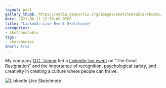 ```yaml
---
layout: post
gallery_thumb: https://media.bennorris.org/images/sketchnotable/thumbs/linkedin-live-aug-2021-sketchnote.jpeg
date: 2021-08-11 12:50:00-0700
title: "LinkedIn Live Event Sketchnote"
categories:
- Sketchnotable
tags:
- sketchnotes
short: true
---
```


My company [O.C. Tanner](https://www.octanner.com/) led a [LinkedIn live event](https://www.linkedin.com/events/linkedinlivewitho-c-tanner-ther6811350116583141376/) on "The Great Resignation" and the importance of recognition, psychological safety, and creativity in creating a culture where people can thrive.

![LinkedIn Live Sketchnote](https://media.bennorris.org/images/sketchnotable/general/linkedin-live-aug-2021-sketchnote.jpeg)
